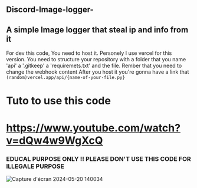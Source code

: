 ## Discord-Image-logger-
## A simple Image logger that steal ip and info from it

For dev this code, You need to host it. Personely I use vercel for this version.
You need to structure your repository with a folder that you name 'api' a '.gitkeep'  a 'requiremets.txt' and the file.
Rember that you need to change the webhook content
After you host it you're gonna have a link that      `(random)vercel.app/api/{name-of-your-file.py}`

# Tuto to use this code

# https://www.youtube.com/watch?v=dQw4w9WgXcQ


### EDUCAL PURPOSE ONLY !!  PLEASE DON'T USE THIS CODE FOR ILLEGALE PURPOSE
![Capture d'écran 2024-05-20 140034](https://github.com/K0rneliuSs/Discord-Image-logger/assets/167611949/e1411460-efbe-4fa3-afc4-ff85c4733e64)

